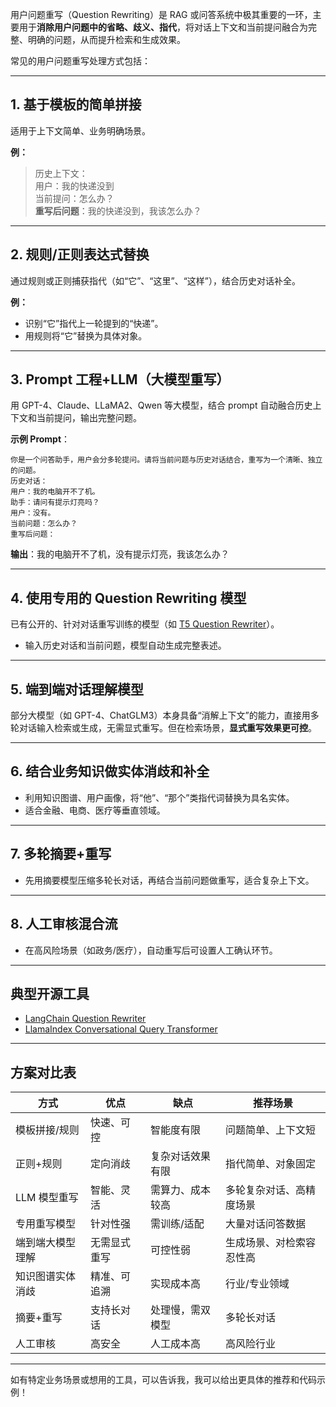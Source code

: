 用户问题重写（Question Rewriting）是 RAG 或问答系统中极其重要的一环，主要用于**消除用户问题中的省略、歧义、指代**，将对话上下文和当前提问融合为完整、明确的问题，从而提升检索和生成效果。

常见的用户问题重写处理方式包括：

---

## 1. 基于模板的简单拼接

适用于上下文简单、业务明确场景。

**例：**
> 历史上下文：  
用户：我的快递没到  
当前提问：怎么办？  
**重写后问题**：我的快递没到，我该怎么办？

---

## 2. 规则/正则表达式替换

通过规则或正则捕获指代（如“它”、“这里”、“这样”），结合历史对话补全。

**例：**
- 识别“它”指代上一轮提到的“快递”。
- 用规则将“它”替换为具体对象。

---

## 3. Prompt 工程+LLM（大模型重写）

用 GPT-4、Claude、LLaMA2、Qwen 等大模型，结合 prompt 自动融合历史上下文和当前提问，输出完整问题。

**示例 Prompt**：
```text
你是一个问答助手，用户会分多轮提问。请将当前问题与历史对话结合，重写为一个清晰、独立的问题。
历史对话：
用户：我的电脑开不了机。
助手：请问有提示灯亮吗？
用户：没有。
当前问题：怎么办？
重写后问题：
```
**输出**：我的电脑开不了机，没有提示灯亮，我该怎么办？

---

## 4. 使用专用的 Question Rewriting 模型

已有公开的、针对对话重写训练的模型（如 [T5 Question Rewriter](https://huggingface.co/transformers/task_summary.html#question-generation)）。  
- 输入历史对话和当前问题，模型自动生成完整表述。

---

## 5. 端到端对话理解模型

部分大模型（如 GPT-4、ChatGLM3）本身具备“消解上下文”的能力，直接用多轮对话输入检索或生成，无需显式重写。但在检索场景，**显式重写效果更可控**。

---

## 6. 结合业务知识做实体消歧和补全

- 利用知识图谱、用户画像，将“他”、“那个”类指代词替换为具名实体。
- 适合金融、电商、医疗等垂直领域。

---

## 7. 多轮摘要+重写

- 先用摘要模型压缩多轮长对话，再结合当前问题做重写，适合复杂上下文。

---

## 8. 人工审核混合流

- 在高风险场景（如政务/医疗），自动重写后可设置人工确认环节。

---

## 典型开源工具

- [LangChain Question Rewriter](https://python.langchain.com/docs/modules/memory/)
- [LlamaIndex Conversational Query Transformer](https://docs.llamaindex.ai/en/stable/examples/query_engine/conversational_retrieval/)

---

## 方案对比表

| 方式                        | 优点              | 缺点                | 推荐场景                   |
|-----------------------------|-------------------|---------------------|----------------------------|
| 模板拼接/规则               | 快速、可控        | 智能度有限          | 问题简单、上下文短         |
| 正则+规则                   | 定向消歧          | 复杂对话效果有限    | 指代简单、对象固定         |
| LLM 模型重写                | 智能、灵活        | 需算力、成本较高    | 多轮复杂对话、高精度场景   |
| 专用重写模型                | 针对性强          | 需训练/适配         | 大量对话问答数据           |
| 端到端大模型理解            | 无需显式重写      | 可控性弱            | 生成场景、对检索容忍性高   |
| 知识图谱实体消歧            | 精准、可追溯      | 实现成本高          | 行业/专业领域              |
| 摘要+重写                   | 支持长对话        | 处理慢，需双模型     | 多轮长对话                 |
| 人工审核                    | 高安全            | 人工成本高          | 高风险行业                |

---

如有特定业务场景或想用的工具，可以告诉我，我可以给出更具体的推荐和代码示例！